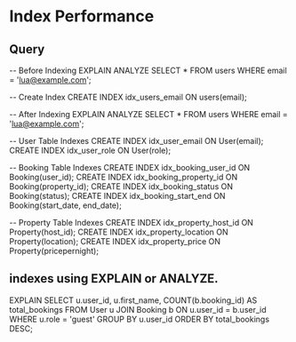 # Index Performance

## Query

-- Before Indexing
EXPLAIN ANALYZE
SELECT * FROM users
WHERE email = 'lua@example.com';

-- Create Index
CREATE INDEX idx_users_email ON users(email);

-- After Indexing
EXPLAIN ANALYZE
SELECT * FROM users
WHERE email = 'lua@example.com';



-- User Table Indexes
CREATE INDEX idx_user_email ON User(email);
CREATE INDEX idx_user_role ON User(role);

-- Booking Table Indexes
CREATE INDEX idx_booking_user_id ON Booking(user_id);
CREATE INDEX idx_booking_property_id ON Booking(property_id);
CREATE INDEX idx_booking_status ON Booking(status);
CREATE INDEX idx_booking_start_end ON Booking(start_date, end_date);

-- Property Table Indexes
CREATE INDEX idx_property_host_id ON Property(host_id);
CREATE INDEX idx_property_location ON Property(location);
CREATE INDEX idx_property_price ON Property(pricepernight);


## indexes using EXPLAIN or ANALYZE.

EXPLAIN
SELECT 
    u.user_id, u.first_name, COUNT(b.booking_id) AS total_bookings
FROM User u
JOIN Booking b ON u.user_id = b.user_id
WHERE u.role = 'guest'
GROUP BY u.user_id
ORDER BY total_bookings DESC;

